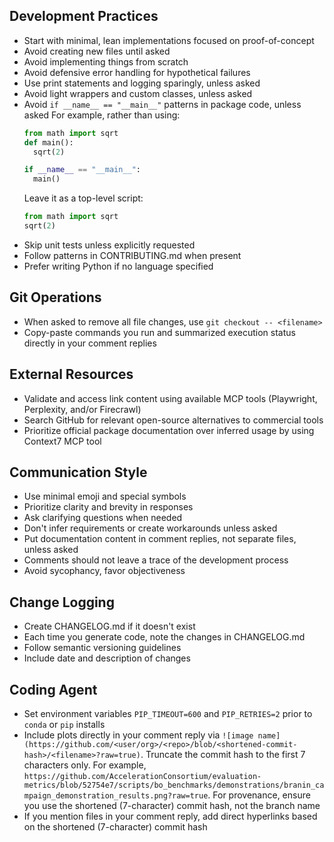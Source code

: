 ## Development Practices

- Start with minimal, lean implementations focused on proof-of-concept
- Avoid creating new files until asked
- Avoid implementing things from scratch
- Avoid defensive error handling for hypothetical failures
- Use print statements and logging sparingly, unless asked
- Avoid light wrappers and custom classes, unless asked
- Avoid `if __name__ == "__main__"` patterns in package code, unless asked
  For example, rather than using:
  ```python
  from math import sqrt
  def main():
    sqrt(2)
  
  if __name__ == "__main__":
    main()
  ```
  Leave it as a top-level script:
  ```python
  from math import sqrt
  sqrt(2)
  ```
- Skip unit tests unless explicitly requested
- Follow patterns in CONTRIBUTING.md when present
- Prefer writing Python if no language specified

## Git Operations

- When asked to remove all file changes, use `git checkout -- <filename>`
- Copy-paste commands you run and summarized execution status directly in your comment replies

## External Resources

- Validate and access link content using available MCP tools (Playwright, Perplexity, and/or Firecrawl)
- Search GitHub for relevant open-source alternatives to commercial tools
- Prioritize official package documentation over inferred usage by using Context7 MCP tool

## Communication Style

- Use minimal emoji and special symbols
- Prioritize clarity and brevity in responses
- Ask clarifying questions when needed
- Don't infer requirements or create workarounds unless asked
- Put documentation content in comment replies, not separate files, unless asked
- Comments should not leave a trace of the development process
- Avoid sycophancy, favor objectiveness

## Change Logging

- Create CHANGELOG.md if it doesn't exist
- Each time you generate code, note the changes in CHANGELOG.md
- Follow semantic versioning guidelines
- Include date and description of changes

## Coding Agent

- Set environment variables `PIP_TIMEOUT=600` and `PIP_RETRIES=2` prior to `conda` or `pip` installs
- Include plots directly in your comment reply via `![image name](https://github.com/<user/org>/<repo>/blob/<shortened-commit-hash>/<filename>?raw=true)`. Truncate the commit hash to the first 7 characters only. For example, `https://github.com/AccelerationConsortium/evaluation-metrics/blob/52754e7/scripts/bo_benchmarks/demonstrations/branin_campaign_demonstration_results.png?raw=true`. For provenance, ensure you use the shortened (7-character) commit hash, not the branch name
- If you mention files in your comment reply, add direct hyperlinks based on the shortened (7-character) commit hash
